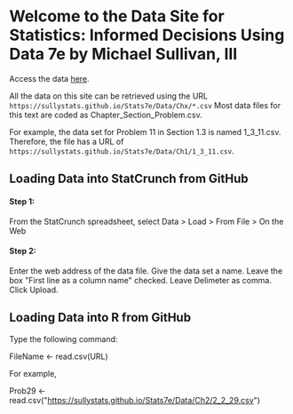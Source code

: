 # Welcome to the Data Site for Statistics: Informed Decisions Using Data 7e by Michael Sullivan, III

Access the data [here](https://sullystats.github.io/Data). 

All the data on this site can be retrieved using the URL  `https://sullystats.github.io/Stats7e/Data/Chx/*.csv` Most data files for this text are coded as Chapter_Section_Problem.csv.  

For example, the data set for Problem 11 in Section 1.3 is named 1_3_11.csv. Therefore, the file has a URL of `https://sullystats.github.io/Stats7e/Data/Ch1/1_3_11.csv`.

## Loading Data into StatCrunch from GitHub

#### Step 1:
From the StatCrunch spreadsheet, select  Data > Load > From File > On the Web
#### Step 2:
Enter the web address of the data file.  Give the data set a name.  Leave the box "First line as a column name" checked.  Leave Delimeter as comma.  Click Upload. 


## Loading Data into R from GitHub

Type the following command: 

FileName <- read.csv(URL)

For example, 

Prob29 <- read.csv("https://sullystats.github.io/Stats7e/Data/Ch2/2_2_29.csv")


